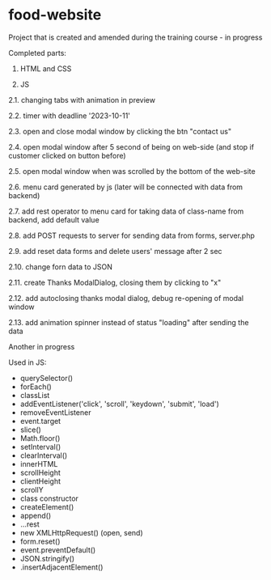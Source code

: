 # food-website

Project that is created and amended during the training course - in progress

Completed parts:

1. HTML and CSS

2. JS

2.1. changing tabs with animation in preview

2.2. timer with deadline '2023-10-11'

2.3. open and close modal window by clicking the btn "contact us"

2.4. open modal window after 5 second of being on web-side (and stop if customer clicked on button before)

2.5. open modal window when was scrolled by the bottom of the web-site

2.6. menu card generated by js (later will be connected with data from backend)

2.7. add rest operator to menu card for taking data of class-name from backend, add default value 

2.8. add POST requests to server for sending data from forms, server.php

2.9. add reset data forms and delete users' message after 2 sec

2.10. change forn data to JSON

2.11. create Thanks ModalDialog, closing them by clicking to "x"

2.12. add autoclosing thanks modal dialog, debug re-opening of modal window

2.13. add animation spinner instead of status "loading" after sending the data



Another in progress


Used in JS:
- querySelector()
- forEach()
- classList
- addEventListener('click', 'scroll', 'keydown', 'submit', 'load')
- removeEventListener
- event.target
- slice()
- Math.floor()
- setInterval()
- clearInterval()
- innerHTML
- scrollHeight
- clientHeight
- scrollY
- class constructor
- createElement()
- append()
- ...rest
- new XMLHttpRequest() (open, send)
- form.reset()
- event.preventDefault()
- JSON.stringify()
- .insertAdjacentElement()